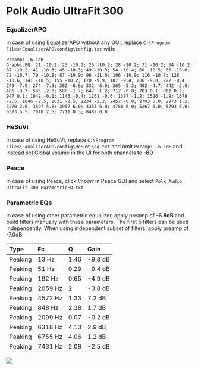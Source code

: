# Polk Audio UltraFit 300

### EqualizerAPO
In case of using EqualizerAPO without any GUI, replace `C:\Program Files\EqualizerAPO\config\config.txt`
with:
```
Preamp: -6.1dB
GraphicEQ: 21 -10.2; 23 -10.2; 25 -10.2; 28 -10.2; 31 -10.2; 34 -10.2; 37 -10.2; 41 -10.3; 45 -10.3; 49 -10.3; 54 -10.4; 60 -10.5; 66 -10.6; 72 -10.7; 79 -10.8; 87 -10.9; 96 -11.0; 106 -10.9; 116 -10.7; 128 -10.6; 141 -10.5; 155 -10.2; 170 -9.9; 187 -9.4; 206 -9.0; 227 -8.4; 249 -7.9; 274 -7.3; 302 -6.6; 332 -6.0; 365 -5.3; 402 -4.7; 442 -3.8; 486 -3.3; 535 -2.6; 588 -1.7; 647 -1.2; 712 -0.8; 783 0.1; 861 0.2; 947 0.1; 1042 -0.1; 1146 -0.4; 1261 -0.6; 1387 -1.2; 1526 -1.9; 1678 -2.5; 1846 -2.5; 2031 -2.5; 2234 -2.2; 2457 -0.8; 2703 0.0; 2973 1.2; 3270 2.6; 3597 5.8; 3957 6.0; 4353 6.0; 4788 6.0; 5267 6.0; 5793 6.0; 6373 5.5; 7010 2.5; 7711 0.3; 8482 0.0
```

### HeSuVi
In case of using HeSuVi, replace `C:\Program Files\EqualizerAPO\config\HeSuVi\eq.txt` and omit `Preamp:
-6.1dB` and instead set Global volume in the UI for both channels to **-60**

### Peace
In case of using Peace, click *Import* in Peace GUI and select `Polk Audio UltraFit 300 ParametricEQ.txt`.

### Parametric EQs
In case of using other parametric equalizer, apply preamp of **-6.8dB** and build filters manually
with these parameters. The first 5 filters can be used independently.
When using independent subset of filters, apply preamp of -7.0dB.

| Type    | Fc      |    Q | Gain    |
|:--------|:--------|:-----|:--------|
| Peaking | 13 Hz   | 1.46 | -9.8 dB |
| Peaking | 51 Hz   | 0.29 | -9.4 dB |
| Peaking | 192 Hz  | 0.65 | -4.9 dB |
| Peaking | 2059 Hz | 2    | -3.8 dB |
| Peaking | 4572 Hz | 1.33 | 7.2 dB  |
| Peaking | 848 Hz  | 2.38 | 1.7 dB  |
| Peaking | 2099 Hz | 0.07 | -0.2 dB |
| Peaking | 6318 Hz | 4.13 | 2.9 dB  |
| Peaking | 6755 Hz | 4.06 | 1.2 dB  |
| Peaking | 7431 Hz | 2.08 | -2.5 dB |

![](https://raw.githubusercontent.com/jaakkopasanen/AutoEq/master/results/innerfidelity/sbaf-serious/Polk%20Audio%20UltraFit%20300/Polk%20Audio%20UltraFit%20300.png)